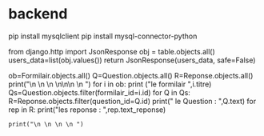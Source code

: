 # backend
pip install mysqlclient 
pip install mysql-connector-python



<!-- way for listing moghataa by wilaya :
    json_dict = {}
    w=Wilaya.objects.all()
    for i in w:
        m=Maghataa.objects.filter(ID_wilaya=i.ID_wilaya).values()
        json_dict[i.Nom_wilaya] = {(m)}
    # users_data=list(user.values())
    # return JsonResponse(json_dict,safe=False)
    # return Response(json_dict) -->


from django.http import JsonResponse
        obj = table.objects.all()
    users_data=list(obj.values())
    return JsonResponse(users_data, safe=False)


ob=Formilair.objects.all()
Q=Question.objects.all()
R=Reponse.objects.all()
print("\n \n \n \n\n\n \n ")
for i in ob:
    print ("le formilair ",i.titre)
    Qs=Question.objects.filter(formilair_id=i.id)
    for Q in Qs:
        R=Reponse.objects.filter(question_id=Q.id)
        print(" le Question : ",Q.text)
        for rep in R:
            print("les reponse : ",rep.text_reponse)

    print("\n \n \n \n ")








